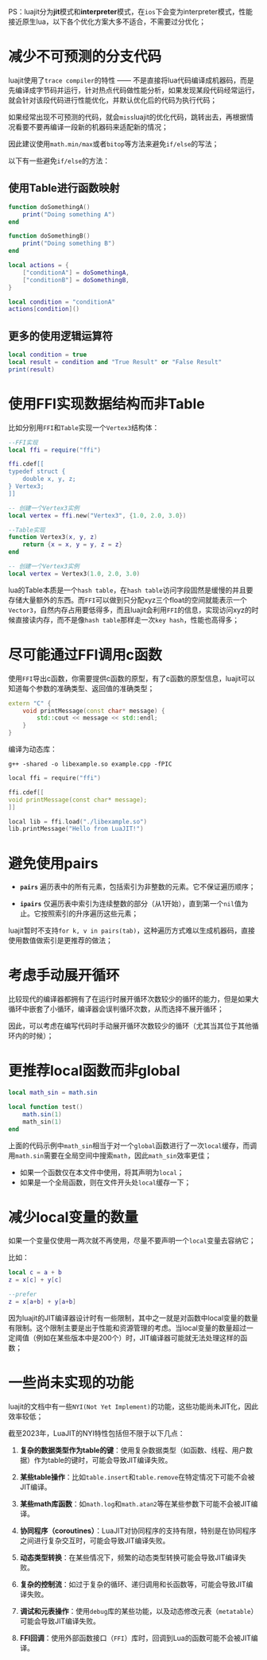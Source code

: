 
PS：luajit分为**jit**模式和**interpreter**模式，在`ios`下会变为interpreter模式，性能接近原生lua，以下各个优化方案大多不适合，不需要过分优化；
# 减少不可预测的分支代码

luajit使用了`trace compiler`的特性 —— 不是直接将lua代码编译成机器码，而是先编译成字节码并运行，针对热点代码做性能分析，如果发现某段代码经常运行，就会针对该段代码进行性能优化，并默认优化后的代码为执行代码；

如果经常出现不可预测的代码，就会`miss`luajit的优化代码，跳转出去，再根据情况看要不要再编译一段新的机器码来适配新的情况；

因此建议使用`math.min/max`或者`bitop`等方法来避免`if/else`的写法；

以下有一些避免`if/else`的方法：
## 使用Table进行函数映射

```lua
function doSomethingA()
    print("Doing something A")
end

function doSomethingB()
    print("Doing something B")
end

local actions = {
    ["conditionA"] = doSomethingA,
    ["conditionB"] = doSomethingB,
}

local condition = "conditionA"
actions[condition]()
```

## 更多的使用逻辑运算符

```lua
local condition = true
local result = condition and "True Result" or "False Result"
print(result)
```

# 使用FFI实现数据结构而非Table

比如分别用`FFI`和`Table`实现一个`Vertex3`结构体：
```lua
--FFI实现
local ffi = require("ffi")

ffi.cdef[[
typedef struct {
    double x, y, z;
} Vertex3;
]]

-- 创建一个Vertex3实例
local vertex = ffi.new("Vertex3", {1.0, 2.0, 3.0})
```

```lua
--Table实现
function Vertex3(x, y, z)
    return {x = x, y = y, z = z}
end

-- 创建一个Vertex3实例
local vertex = Vertex3(1.0, 2.0, 3.0)
```

lua的Table本质是一个`hash table`，在`hash table`访问字段固然是缓慢的并且要存储大量额外的东西。而`FFI`可以做到只分配xyz三个float的空间就能表示一个`Vector3`，自然内存占用要低得多，而且luajit会利用`FFI`的信息，实现访问xyz的时候直接读内存，而不是像`hash table`那样走一次`key hash`，性能也高得多；

# 尽可能通过FFI调用c函数

使用`FFI`导出c函数，你需要提供c函数的原型，有了c函数的原型信息，luajit可以知道每个参数的准确类型、返回值的准确类型；

```cpp
extern "C" {
    void printMessage(const char* message) {
        std::cout << message << std::endl;
    }
}
```

编译为动态库：
```console
g++ -shared -o libexample.so example.cpp -fPIC
```

```cpp
local ffi = require("ffi")

ffi.cdef[[
void printMessage(const char* message);
]]

local lib = ffi.load("./libexample.so")
lib.printMessage("Hello from LuaJIT!")
```

# 避免使用pairs

- **`pairs`** 遍历表中的所有元素，包括索引为非整数的元素。它不保证遍历顺序；

- **`ipairs`** 仅遍历表中索引为连续整数的部分（从1开始），直到第一个`nil`值为止。它按照索引的升序遍历这些元素；

luajit暂时不支持`for k, v in pairs(tab)`，这种遍历方式难以生成机器码，直接使用数值做索引是更推荐的做法；

# 考虑手动展开循环

比较现代的编译器都拥有了在运行时展开循环次数较少的循环的能力，但是如果大循环中嵌套了小循环，编译器会误判循环次数，从而选择不展开循环；

因此，可以考虑在编写代码时手动展开循环次数较少的循环（尤其当其位于其他循环内的时候）；

# 更推荐local函数而非global

```lua
local math_sin = math.sin

local function test()
	math.sin(1)
	math_sin(1)
end
```

上面的代码示例中`math_sin`相当于对一个`global`函数进行了一次`local`缓存，而调用`math.sin`需要在全局空间中搜索`math`，因此`math_sin`效率更佳；

- 如果一个函数仅在本文件中使用，将其声明为`local`；
- 如果是一个全局函数，则在文件开头处`local`缓存一下；

# 减少local变量的数量

如果一个变量仅使用一两次就不再使用，尽量不要声明一个`local`变量去容纳它；

比如：
```lua
local c = a + b
z = x[c] + y[c]

--prefer
z = x[a+b] + y[a+b]
```

因为luajit的JIT编译器设计时有一些限制，其中之一就是对函数中local变量的数量有限制。这个限制主要是出于性能和资源管理的考虑。当local变量的数量超过一定阈值（例如在某些版本中是200个）时，JIT编译器可能就无法处理这样的函数；

# 一些尚未实现的功能

luajit的文档中有一些`NYI(Not Yet Implement)`的功能，这些功能尚未JIT化，因此效率较低；

截至2023年，LuaJIT的NYI特性包括但不限于以下几点：

1. **复杂的数据类型作为table的键**：使用复杂数据类型（如函数、线程、用户数据）作为table的键时，可能会导致JIT编译失败。

2. **某些table操作**：比如`table.insert`和`table.remove`在特定情况下可能不会被JIT编译。

3. **某些math库函数**：如`math.log`和`math.atan2`等在某些参数下可能不会被JIT编译。

4. **协同程序（coroutines）**：LuaJIT对协同程序的支持有限，特别是在协同程序之间进行复杂交互时，可能会导致JIT编译失败。

5. **动态类型转换**：在某些情况下，频繁的动态类型转换可能会导致JIT编译失败。

6. **复杂的控制流**：如过于复杂的循环、递归调用和长函数等，可能会导致JIT编译失败。

7. **调试和元表操作**：使用`debug`库的某些功能，以及动态修改元表（`metatable`）可能会导致JIT编译失败。

8. **FFI回调**：使用外部函数接口（`FFI`）库时，回调到Lua的函数可能不会被JIT编译。
